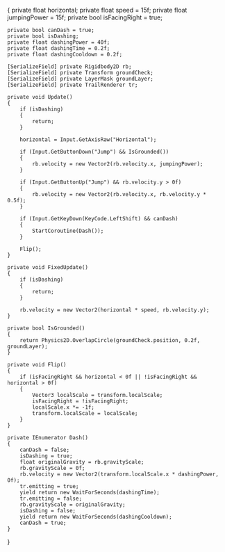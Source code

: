 {
    private float horizontal;
    private float speed = 15f;
    private float jumpingPower = 15f;
    private bool isFacingRight = true;

    private bool canDash = true;
    private bool isDashing;
    private float dashingPower = 40f;
    private float dashingTime = 0.2f;
    private float dashingCooldown = 0.2f;

    [SerializeField] private Rigidbody2D rb;
    [SerializeField] private Transform groundCheck;
    [SerializeField] private LayerMask groundLayer;
    [SerializeField] private TrailRenderer tr;

    private void Update()
    {
        if (isDashing)
        {
            return;
        }

        horizontal = Input.GetAxisRaw("Horizontal");

        if (Input.GetButtonDown("Jump") && IsGrounded())
        {
            rb.velocity = new Vector2(rb.velocity.x, jumpingPower);
        }

        if (Input.GetButtonUp("Jump") && rb.velocity.y > 0f)
        {
            rb.velocity = new Vector2(rb.velocity.x, rb.velocity.y * 0.5f);
        }

        if (Input.GetKeyDown(KeyCode.LeftShift) && canDash)
        {
            StartCoroutine(Dash());
        }

        Flip();
    }

    private void FixedUpdate()
    {
        if (isDashing)
        {
            return;
        }

        rb.velocity = new Vector2(horizontal * speed, rb.velocity.y);
    }

    private bool IsGrounded()
    {
        return Physics2D.OverlapCircle(groundCheck.position, 0.2f, groundLayer);
    }

    private void Flip()
    {
        if (isFacingRight && horizontal < 0f || !isFacingRight && horizontal > 0f)
        {
            Vector3 localScale = transform.localScale;
            isFacingRight = !isFacingRight;
            localScale.x *= -1f;
            transform.localScale = localScale;
        }
    }

    private IEnumerator Dash()
    {
        canDash = false;
        isDashing = true;
        float originalGravity = rb.gravityScale;
        rb.gravityScale = 0f;
        rb.velocity = new Vector2(transform.localScale.x * dashingPower, 0f);
        tr.emitting = true;
        yield return new WaitForSeconds(dashingTime);
        tr.emitting = false;
        rb.gravityScale = originalGravity;
        isDashing = false;
        yield return new WaitForSeconds(dashingCooldown);
        canDash = true;
    }
}
